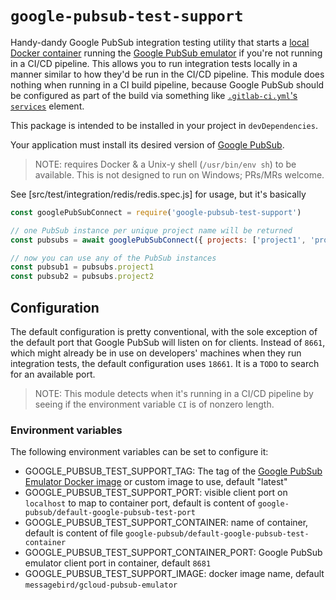 # `google-pubsub-test-support`

Handy-dandy Google PubSub integration testing utility that starts a [local Docker container](https://github.com/marcelcorso/gcloud-pubsub-emulator) running the [Google PubSub emulator](https://cloud.google.com/pubsub/docs/emulator) if you're not running in a CI/CD pipeline.
This allows you to run integration tests locally in a manner similar to how they'd be run in the CI/CD pipeline.
This module does nothing when running in a CI build pipeline, because Google PubSub should be configured as part of the build via something like [`.gitlab-ci.yml`'s `services`](https://docs.gitlab.com/ee/ci/yaml/#services) element.

This package is intended to be installed in your project in `devDependencies`.

Your application must install its desired version of [Google PubSub](https://www.npmjs.com/package/@google-cloud/pubsub).

> NOTE: requires Docker & a Unix-y shell (`/usr/bin/env sh`) to be available.
> This is not designed to run on Windows; PRs/MRs welcome.

See [src/test/integration/redis/redis.spec.js] for usage, but it's basically
```javascript
const googlePubSubConnect = require('google-pubsub-test-support')

// one PubSub instance per unique project name will be returned
const pubsubs = await googlePubSubConnect({ projects: ['project1', 'project2']})

// now you can use any of the PubSub instances
const pubsub1 = pubsubs.project1
const pubsub2 = pubsubs.project2
```

## Configuration

The default configuration is pretty conventional, with the sole exception of the default port that Google PubSub will listen on for clients.
Instead of `8661`, which might already be in use on developers' machines when they run integration tests, the default configuration uses `18661`.
It is a `TODO` to search for an available port.

>NOTE: This module detects when it's running in a CI/CD pipeline by seeing if the environment variable `CI` is of nonzero length.

### Environment variables

The following environment variables can be set to configure it:
* GOOGLE_PUBSUB_TEST_SUPPORT_TAG: The tag of the [Google PubSub Emulator Docker image](https://github.com/marcelcorso/gcloud-pubsub-emulator) or custom image to use, default "latest"
* GOOGLE_PUBSUB_TEST_SUPPORT_PORT: visible client port on `localhost` to map to container port, default is content of `google-pubsub/default-google-pubsub-test-port`
* GOOGLE_PUBSUB_TEST_SUPPORT_CONTAINER: name of container, default is content of file `google-pubsub/default-google-pubsub-test-container`
* GOOGLE_PUBSUB_TEST_SUPPORT_CONTAINER_PORT: Google PubSub emulator client port in container, default `8681`
* GOOGLE_PUBSUB_TEST_SUPPORT_IMAGE: docker image name, default `messagebird/gcloud-pubsub-emulator`
